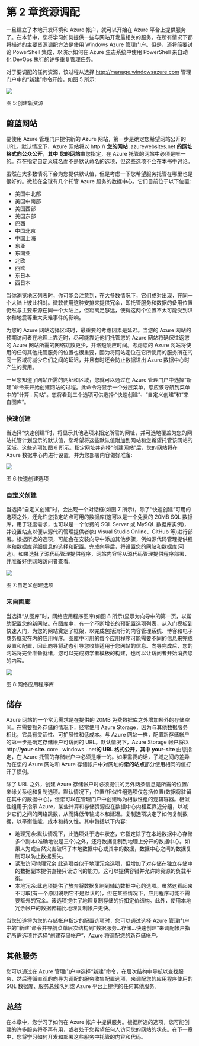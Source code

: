# 第 2 章资源调配

一旦建立了本地开发环境和 Azure 帐户，就可以开始在 Azure 平台上提供服务了。在本节中，您将学习如何提供一些与网站开发最相关的服务。在所有情况下都将描述的主要资源调配方法是使用 Windows Azure 管理门户。但是，还将简要讨论 PowerShell 集成，以演示如何在 Azure 生态系统中使用 PowerShell 来自动化 DevOps 执行的许多重复管理任务。

对于要调配的任何资源，该过程从选择 http://manage.windowsazure.com 管理门户中的“新建”命令开始，如图 5 所示:

![](img/image008.png)

图 5:创建新资源

## 蔚蓝网站

要使用 Azure 管理门户提供新的 Azure 网站，第一步是确定您希望网站公开的 URL。默认情况下，Azure 网站将以 http:// **您的网站** .azurewebsites.net **的网址格式向公众公开，其中** **您的网站**由您指定，在 Azure 托管的网站中必须是唯一的。存在指定自定义域名而不是默认命名的选项，但这些选项不会在本书中讨论。

虽然在大多数情况下会为您提供默认值，但是考虑一下您希望服务托管在哪里也是很好的。微软在全球有几个托管 Azure 服务的数据中心。它们目前位于以下位置:

*   美国中北部
*   美国中南部
*   美国西部
*   美国东部
*   巴西
*   中国北京
*   中国上海
*   东亚
*   东南亚
*   北欧
*   西欧
*   东日本
*   西日本

当你浏览地区列表时，你可能会注意到，在大多数情况下，它们成对出现，在同一个大陆上彼此相对。微软使用这种安排来提供冗余，即托管服务和数据的备用位置仍然与主要来源在同一个大陆上，但距离足够远，使得这两个位置不太可能受到洪水和地震等重大灾难事件的影响。

为您的 Azure 网站选择区域时，最重要的考虑因素是延迟。当您的 Azure 网站的预期访问者在地理上靠近时，尽可能靠近他们托管您的 Azure 网站将确保往返您的 Azure 网站所需的网络跳数更少，并缩短响应时间。考虑您的 Azure 网站将使用的任何其他托管服务的位置也很重要，因为将网站定位在它所使用的服务所在的同一区域将减少它们之间的延迟，并且有时还会防止数据进出 Azure 数据中心时产生的费用。

一旦您知道了网站所需的网址和区域，您就可以通过在 Azure 管理门户中选择“新建”命令来开始创建网站的过程。此命令将显示一个分层菜单，您应该导航到菜单中的“计算…网站”。您将看到三个选项可供选择:“快速创建”、“自定义创建”和“来自图库”。

### 快速创建

当选择“快速创建”时，将显示其他选项来指定所需的网址，并可选地覆盖为您的网站托管计划显示的默认值，您希望将这些默认值附加到网站和您希望托管该网站的区域。这些选项如图 6 所示。指定网址并选择“创建网站”后，您的网站将在 Azure 数据中心内进行设置，并为您部署内容做好准备:

![](img/image009.png)

图 6:快速创建选项

### 自定义创建

当选择“自定义创建”时，会出现一个对话框(如图 7 所示)，除了“快速创建”可用的选项之外，还允许您指定站点可用的数据库(这可以是一个免费的 20MB SQL 数据库，用于轻度需求，也可以是一个付费的 SQL Server 或 MySQL 数据库实例)，并设置站点以便从源代码管理提供者(如 Visual Studio Online、GitHub 等)进行部署。根据所选的选项，可能会在安装向导中添加其他步骤，例如源代码管理提供程序和数据库详细信息的选择和配置。完成向导后，将设置您的网站和数据库(可选)。如果选择了源代码管理提供程序，网站内容将从源代码管理提供程序部署，并准备好供网站访问者查看。

![](img/image010.png)

图 7:自定义创建选项

### 来自画廊

当选择“从图库”时，网络应用程序图库(如图 8 所示)显示为向导中的第一页，以帮助配置您的新网站。在图库中，有一个不断增长的预配置选项列表，从入门模板到快速入门，为您的网站奠定了框架，以完成包括流行的内容管理系统、博客和电子商务框架在内的应用程序。图库中可用的每个应用程序可能需要不同的信息来完成设置和配置，因此向导将动态引导您收集适用于您网站的信息。向导完成后，您的网站将完全准备就绪，您可以完成初学者模板的构建，也可以让访问者开始消费您的内容。

![](img/image011.png)

图 8:网络应用程序库

## 储存

Azure 网站的一个常见需求是在提供的 20MB 免费数据库之外增加额外的存储空间。在需要额外存储的情况下，经常使用 Azure Storage，因为与其他数据服务相比，它具有灵活性、可扩展性和低成本。与 Azure 网站一样，配置新存储帐户的第一步是确定存储帐户可访问的 URL。默认情况下，Azure Storage 帐户将以 http://**your-site**. core . windows . net**的 URL 格式公开，其中** **your-site** 由您指定，在 Azure 托管的存储帐户中必须是唯一的。如果需要的话，子域之间的差异为在您的 Azure 网站和 Azure 存储帐户中对网址的**您的站点**部分使用相同的值打开了惯例。

除了 URL 之外，创建 Azure 存储帐户时必须提供的另外两条信息是所需的位置/亲缘关系组和复制选项。默认情况下，位置/相似性组选项仅包括位置(数据将驻留在其中的数据中心)，但您可以在管理门户中创建称为相似性组的逻辑容器。相似性组用于指示 Azure，某些计算和存储资源应在数据中心内相互靠近分组，以减少它们之间的网络跳数，从而降低传输成本和延迟。复制选项决定了如何复制数据，以平衡性能、成本和持久性。其中包括以下内容:

*   地理冗余:默认情况下，此选项处于选中状态，它指定除了在本地数据中心存储多个副本(准确地说是三个)之外，还将数据复制到地理上分开的数据中心。如果人为或自然灾害破坏了本地数据中心或其中的数据，数据中心之间的数据复制可以防止数据丢失。
*   读取访问地理冗余:此选项类似于地理冗余选项，但增加了对存储在独立存储中的数据副本提供直接只读访问的能力。这可以提供容错并允许跨资源的负载平衡。
*   本地冗余:此选项提供了放弃将数据复制到辅助数据中心的选项。虽然这看起来不可取(有一个原因说明它不是默认的)，但在某些情况下，应用程序可能不需要额外的冗余。该选项提供了地理复制存储的折扣定价结构。此外，使用本地冗余帐户的数据传输比地理复制帐户更快。

当您知道将为您的存储帐户指定的配置选项时，您可以通过选择 Azure 管理门户中的“新建”命令并导航菜单层次结构到“数据服务…存储…快速创建”来调配帐户指定所需选项并选择“创建存储帐户”，Azure 将调配您的新存储帐户。

## 其他服务

您可以通过在 Azure 管理门户中选择“新建”命令，在层次结构中导航以查找服务，然后遵循直观的向导为调配的服务收集配置选项，来调配您的应用程序使用的 SQL 数据库、服务总线队列或 Azure 平台上提供的任何其他服务。

## 总结

在本章中，您学习了如何在 Azure 帐户中提供服务。根据所选的选项，您可能创建的许多服务将不再有用，或者处于您希望任何人访问您的网站的状态。在下一章中，您将学习如何开发和部署这些服务中托管的内容和代码。